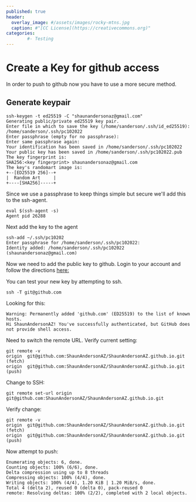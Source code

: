 ```yaml
---
published: true
header:
  overlay_image: #/assets/images/rocky-mtns.jpg
  caption: #"[CC License](https://creativecommons.org)"
categories:
        #- Testing
---
```

# Create a Key for github access
In order to push to github now you have to use a more secure method.

## Generate keypair

```
ssh-keygen -t ed25519 -C "shaunandersonaz@gmail.com"
Generating public/private ed25519 key pair.
Enter file in which to save the key (/home/sanderson/.ssh/id_ed25519): /home/sanderson/.ssh/pc102022
Enter passphrase (empty for no passphrase): 
Enter same passphrase again: 
Your identification has been saved in /home/sanderson/.ssh/pc102022
Your public key has been saved in /home/sanderson/.ssh/pc102022.pub
The key fingerprint is:
SHA256:<key fingerprint> shaunandersonaz@gmail.com
The key's randomart image is:
+--[ED25519 256]--+
|  Random Art     |
+----[SHA256]-----+
```

Since we use a passphrase to keep things simple but secure we'll add this to the ssh-agent.

```
eval $(ssh-agent -s)
Agent pid 26288
```

Next add the key to the agent

```
ssh-add ~/.ssh/pc10202
Enter passphrase for /home/sanderson/.ssh/pc102022: 
Identity added: /home/sanderson/.ssh/pc102022 (shaunandersonaz@gmail.com)
```

Now we need to add the public key to github. Login to your account and follow the directions [here:](https://docs.github.com/en/authentication/connecting-to-github-with-ssh/adding-a-new-ssh-key-to-your-github-account)

You can test your new key by attempting to ssh.

```
ssh -T git@github.com
```

Looking for this:
```
Warning: Permanently added 'github.com' (ED25519) to the list of known hosts.
Hi ShaunAndersonAZ! You've successfully authenticated, but GitHub does not provide shell access.
```

Need to switch the remote URL.  Verify current setting:

```
git remote -v
origin	git@github.com:ShaunAndersonAZ/ShaunAndersonAZ.github.io.git (fetch)
origin	git@github.com:ShaunAndersonAZ/ShaunAndersonAZ.github.io.git (push)
```

Change to SSH:

```
git remote set-url origin git@github.com:ShaunAndersonAZ/ShaunAndersonAZ.github.io.git
```

Verify change:

```
git remote -v
origin	git@github.com:ShaunAndersonAZ/ShaunAndersonAZ.github.io.git (fetch)
origin	git@github.com:ShaunAndersonAZ/ShaunAndersonAZ.github.io.git (push)
```

Now attempt to push:

```
Enumerating objects: 6, done.
Counting objects: 100% (6/6), done.
Delta compression using up to 8 threads
Compressing objects: 100% (4/4), done.
Writing objects: 100% (4/4), 1.20 KiB | 1.20 MiB/s, done.
Total 4 (delta 2), reused 0 (delta 0), pack-reused 0
remote: Resolving deltas: 100% (2/2), completed with 2 local objects.
```

<script src="https://utteranc.es/client.js"
        repo="shaunandersonaz/shaunandersonaz.github.io"
        issue-term="pathname"
        theme="github-dark"
        crossorigin="anonymous"
        async>
</script>

